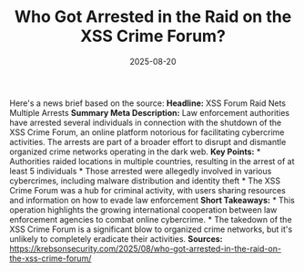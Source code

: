 ﻿---
title: Who Got Arrested in the Raid on the XSS Crime Forum?
date: '2025-08-20'
category: Markets
summary: ''
slug: who got arrested in the raid on the xss crime forum
source_urls:
- https://krebsonsecurity.com/2025/08/who-got-arrested-in-the-raid-on-the-xss-crime-forum/
seo:
  title: Who Got Arrested in the Raid on the XSS Crime Forum? | Hash n Hedge
  description: ''
  keywords:
  - news
  - markets
  - brief
---

Here's a news brief based on the source:  **Headline:** XSS Forum Raid Nets Multiple Arrests  **Summary Meta Description:** Law enforcement authorities have arrested several individuals in connection with the shutdown of the XSS Crime Forum, an online platform notorious for facilitating cybercrime activities. The arrests are part of a broader effort to disrupt and dismantle organized crime networks operating in the dark web.  **Key Points:**  * Authorities raided locations in multiple countries, resulting in the arrest of at least 5 individuals * Those arrested were allegedly involved in various cybercrimes, including malware distribution and identity theft * The XSS Crime Forum was a hub for criminal activity, with users sharing resources and information on how to evade law enforcement  **Short Takeaways:**  * This operation highlights the growing international cooperation between law enforcement agencies to combat online cybercrime. * The takedown of the XSS Crime Forum is a significant blow to organized crime networks, but it's unlikely to completely eradicate their activities.  **Sources:** https://krebsonsecurity.com/2025/08/who-got-arrested-in-the-raid-on-the-xss-crime-forum/ 
